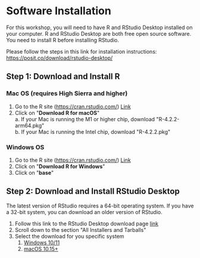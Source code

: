 # Software Installation
For this workshop, you will need to have R and RStudio Desktop installed on your computer. R and RStudio Desktop are both free open source software. You need to install R before installing RStudio.

Please follow the steps in this link for installation instructions:  
https://posit.co/download/rstudio-desktop/

## Step 1: Download and Install R

### Mac OS (requires High Sierra and higher)
1. Go to the R site (https://cran.rstudio.com/) [Link](https://cran.rstudio.com/)
2. Click on "**Download R for macOS**"  
   a. If your Mac is running the M1 or higher chip, download "R-4.2.2-arm64.pkg"  
   b. If your Mac is running the Intel chip, download "R-4.2.2.pkg"

### Windows OS
1. Go to the R site (https://cran.rstudio.com/) [Link](https://cran.rstudio.com/)  
2. Click on "**Download R for Windows**"
3. Click on "**base**"

## Step 2: Download and Install RStudio Desktop
The latest version of RStudio requires a 64-bit operating system. If you have a 32-bit system, you can download an older version of RStudio.

1. Follow this link to the RStudio Desktop download page [link](https://posit.co/download/rstudio-desktop/)
2. Scroll down to the section "All Installers and Tarballs"
3. Select the download for you specific system
   1. [Windows 10/11](https://download1.rstudio.org/desktop/windows/RStudio-2022.07.2-576.exe)
   2. [macOS 10.15+](https://download1.rstudio.org/desktop/macos/RStudio-2022.07.2-576.dmg)




